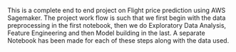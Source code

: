 This is a complete end to end project on Flight price prediction using AWS Sagemaker. The project work flow is such that we first begin with the data preprocessing in the first notebook, then we do Exploratory Data Analysis, Feature Engineering and then Model building in the last. A separate Notebook has been made for each of these steps along with the data used.
